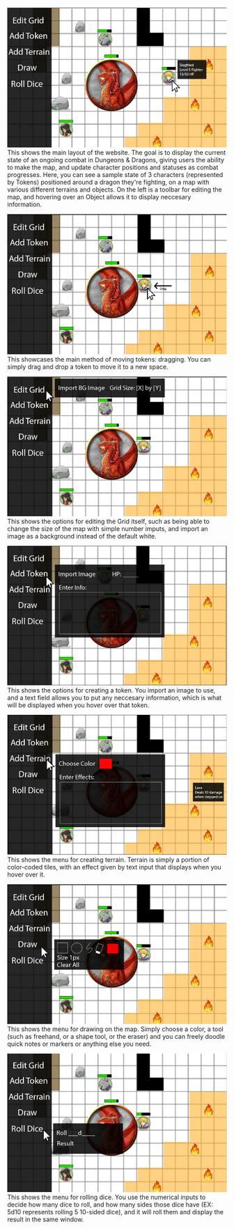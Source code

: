 ![Alt text](https://github.com/TedDPig123/326_Project/blob/casey-branch/team/m2/images/Screenshot%202024-10-19%20115220.png)
This shows the main layout of the website. The goal is to display the current state of an ongoing combat in Dungeons & Dragons, giving users the ability to make the map, and update character positions and statuses as combat progresses. Here, you can see a sample state of 3 characters (represented by Tokens) positioned around a dragon they're fighting, on a map with various different terrains and objects. On the left is a toolbar for editing the map, and hovering over an Object allows it to display neccesary information.

![Alt text](https://github.com/TedDPig123/326_Project/blob/casey-branch/team/m2/images/Screenshot%202024-10-19%20115503.png)
This showcases the main method of moving tokens: dragging. You can simply drag and drop a token to move it to a new space.

![Alt text](https://github.com/TedDPig123/326_Project/blob/casey-branch/team/m2/images/Screenshot%202024-10-19%20115741.png)
This shows the options for editing the Grid itself, such as being able to change the size of the map with simple number imputs, and import an image as a background instead of the default white.

![Alt text](https://github.com/TedDPig123/326_Project/blob/casey-branch/team/m2/images/Screenshot%202024-10-19%20115917.png)
This shows the options for creating a token. You import an image to use, and a text field allows you to put any neccesary information, which is what will be displayed when you hover over that token.

![Alt text](https://github.com/TedDPig123/326_Project/blob/casey-branch/team/m2/images/Screenshot%202024-10-19%20120120.png)
This shows the menu for creating terrain. Terrain is simply a portion of color-coded tiles, with an effect given by text input that displays when you hover over it.

![Alt text](https://github.com/TedDPig123/326_Project/blob/casey-branch/team/m2/images/Screenshot%202024-10-19%20130843.png)
This shows the menu for drawing on the map. Simply choose a color, a tool (such as freehand, or a shape tool, or the eraser) and you can freely doodle quick notes or markers or anything else you need.

![Alt text](https://github.com/TedDPig123/326_Project/blob/casey-branch/team/m2/images/Screenshot%202024-10-19%20130521.png)
This shows the menu for rolling dice. You use the numerical inputs to decide how many dice to roll, and how many sides those dice have (EX: 5d10 represents rolling 5 10-sided dice), and it will roll them and display the result in the same window.
